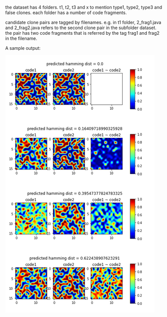 the dataset has 4 folders.
t1, t2, t3 and x to mention type1, type2, type3 and false clones.
each folder has a number of code fragments.

candidate clone pairs are tagged by filenames.
e.g. in t1 folder, 2_frag1.java and 2_frag2.java refers to the second clone pair in the subfolder dataset. the pair has two code fragments that is referred by the tag frag1 and frag2 in the filename.

A sample output:

![sample output](https://raw.githubusercontent.com/rayhan-ferdous/code2vec/master/sample.png)
